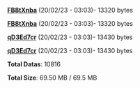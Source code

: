 [**FB8tXnba**](/data/FB8tXnba.txt) (20/02/23 - 03:03)- 13320 bytes

[**FB8tXnba**](/data/FB8tXnba.txt) (20/02/23 - 03:03)- 13320 bytes

[**qD3Ed7cr**](/data/qD3Ed7cr.txt) (20/02/23 - 03:03)- 13430 bytes

[**qD3Ed7cr**](/data/qD3Ed7cr.txt) (20/02/23 - 03:03)- 13430 bytes

**Total Datas**: 10816

**Total Size**: 69.50 MB / 69.5 MB